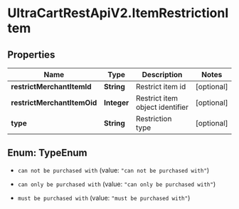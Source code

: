 # UltraCartRestApiV2.ItemRestrictionItem

## Properties
Name | Type | Description | Notes
------------ | ------------- | ------------- | -------------
**restrictMerchantItemId** | **String** | Restrict item id | [optional] 
**restrictMerchantItemOid** | **Integer** | Restrict item object identifier | [optional] 
**type** | **String** | Restriction type | [optional] 


<a name="TypeEnum"></a>
## Enum: TypeEnum


* `can not be purchased with` (value: `"can not be purchased with"`)

* `can only be purchased with` (value: `"can only be purchased with"`)

* `must be purchased with` (value: `"must be purchased with"`)




